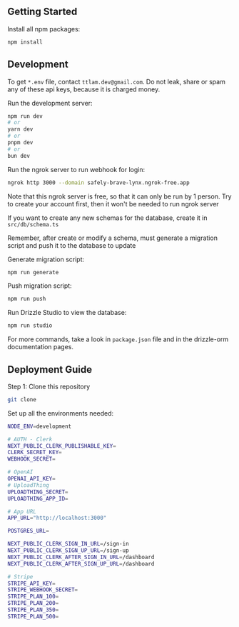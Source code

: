 ## Getting Started

Install all npm packages:

```bash
npm install
```

## Development

To get `*.env` file, contact `ttlam.dev@gmail.com`. Do not leak, share or spam any of these api keys, because it is charged money.

Run the development server:

```bash
npm run dev
# or
yarn dev
# or
pnpm dev
# or
bun dev
```

Run the ngrok server to run webhook for login:

```bash
ngrok http 3000 --domain safely-brave-lynx.ngrok-free.app
```

Note that this ngrok server is free, so that it can only be run by 1 person.
Try to create your account first, then it won't be needed to run ngrok server

If you want to create any new schemas for the database, create it in `src/db/schema.ts`

Remember, after create or modify a schema, must generate a migration script and push it to the database to update

Generate migration script:

```bash
npm run generate
```

Push migration script:

```bash
npm run push
```

Run Drizzle Studio to view the database:

```bash
npm run studio
```

For more commands, take a look in `package.json` file and in the drizzle-orm documentation pages.

## Deployment Guide

Step 1: Clone this repository

```bash
git clone
```

Set up all the environments needed:

```bash
NODE_ENV=development

# AUTH - Clerk
NEXT_PUBLIC_CLERK_PUBLISHABLE_KEY=
CLERK_SECRET_KEY=
WEBHOOK_SECRET=

# OpenAI
OPENAI_API_KEY=
# UploadThing
UPLOADTHING_SECRET=
UPLOADTHING_APP_ID=

# App URL
APP_URL="http://localhost:3000"

POSTGRES_URL=

NEXT_PUBLIC_CLERK_SIGN_IN_URL=/sign-in
NEXT_PUBLIC_CLERK_SIGN_UP_URL=/sign-up
NEXT_PUBLIC_CLERK_AFTER_SIGN_IN_URL=/dashboard
NEXT_PUBLIC_CLERK_AFTER_SIGN_UP_URL=/dashboard

# Stripe
STRIPE_API_KEY=
STRIPE_WEBHOOK_SECRET=
STRIPE_PLAN_100=
STRIPE_PLAN_200=
STRIPE_PLAN_350=
STRIPE_PLAN_500=
```
